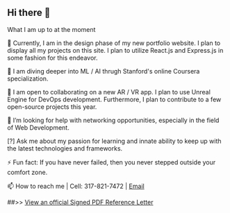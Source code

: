 ## Hi there 👋

What I am up to at the moment

🔭 
Currently, I am in the design phase of my new portfolio website. I plan to display all my projects on this site.
I plan to utilize React.js and Express.js in some fashion for this endeavor.

🌱
I am diving deeper into ML / AI thrugh Stanford's online Coursera specialization.

👯
I am open to collaborating on a new AR / VR app. I plan to use Unreal Engine for DevOps development. Furthermore, I plan to contribute to a few open-source projects this year.

🤔
I’m looking for help with networking opportunities, especially in the field of Web Development.

[?]
Ask me about my passion for learning and innate ability to keep up with the latest technologies and frameworks.

⚡
Fun fact: If you have never failed, then you never stepped outside your comfort zone.

📫 
How to reach me | Cell: 317-821-7472 | [Email](mailto:gitnuke.dev@gmail.com)

##>> [View an official Signed PDF Reference Letter](https://drive.google.com/drive/folders/1dORMjdvZHzAHMcZaJt6eK-k3aQgIkqUu?usp=sharing)
